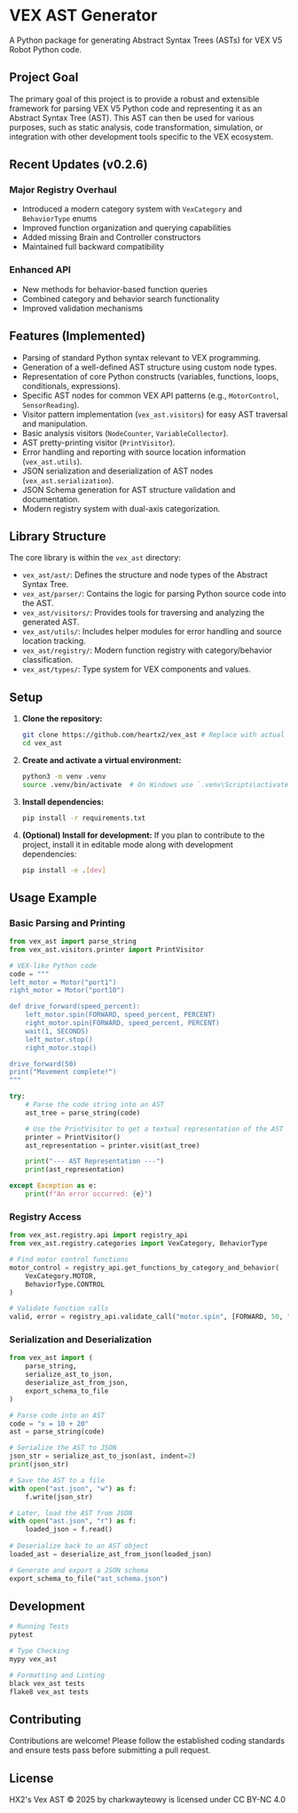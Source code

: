 # VEX AST Generator

A Python package for generating Abstract Syntax Trees (ASTs) for VEX V5 Robot Python code.

## Project Goal

The primary goal of this project is to provide a robust and extensible framework for parsing VEX V5 Python code and representing it as an Abstract Syntax Tree (AST). This AST can then be used for various purposes, such as static analysis, code transformation, simulation, or integration with other development tools specific to the VEX ecosystem.

## Recent Updates (v0.2.6)

### Major Registry Overhaul
- Introduced a modern category system with `VexCategory` and `BehaviorType` enums
- Improved function organization and querying capabilities
- Added missing Brain and Controller constructors
- Maintained full backward compatibility

### Enhanced API
- New methods for behavior-based function queries
- Combined category and behavior search functionality
- Improved validation mechanisms

## Features (Implemented)

*   Parsing of standard Python syntax relevant to VEX programming.
*   Generation of a well-defined AST structure using custom node types.
*   Representation of core Python constructs (variables, functions, loops, conditionals, expressions).
*   Specific AST nodes for common VEX API patterns (e.g., `MotorControl`, `SensorReading`).
*   Visitor pattern implementation (`vex_ast.visitors`) for easy AST traversal and manipulation.
*   Basic analysis visitors (`NodeCounter`, `VariableCollector`).
*   AST pretty-printing visitor (`PrintVisitor`).
*   Error handling and reporting with source location information (`vex_ast.utils`).
*   JSON serialization and deserialization of AST nodes (`vex_ast.serialization`).
*   JSON Schema generation for AST structure validation and documentation.
*   Modern registry system with dual-axis categorization.

## Library Structure

The core library is within the `vex_ast` directory:

*   `vex_ast/ast/`: Defines the structure and node types of the Abstract Syntax Tree.
*   `vex_ast/parser/`: Contains the logic for parsing Python source code into the AST.
*   `vex_ast/visitors/`: Provides tools for traversing and analyzing the generated AST.
*   `vex_ast/utils/`: Includes helper modules for error handling and source location tracking.
*   `vex_ast/registry/`: Modern function registry with category/behavior classification.
*   `vex_ast/types/`: Type system for VEX components and values.

## Setup

1.  **Clone the repository:**
    ```bash
    git clone https://github.com/heartx2/vex_ast # Replace with actual URL
    cd vex_ast
    ```

2.  **Create and activate a virtual environment:**
    ```bash
    python3 -m venv .venv
    source .venv/bin/activate  # On Windows use `.venv\Scripts\activate`
    ```

3.  **Install dependencies:**
    ```bash
    pip install -r requirements.txt
    ```

4.  **(Optional) Install for development:**
    If you plan to contribute to the project, install it in editable mode along with development dependencies:
    ```bash
    pip install -e .[dev]
    ```

## Usage Example

### Basic Parsing and Printing

```python
from vex_ast import parse_string
from vex_ast.visitors.printer import PrintVisitor

# VEX-like Python code
code = """
left_motor = Motor("port1")
right_motor = Motor("port10")

def drive_forward(speed_percent):
    left_motor.spin(FORWARD, speed_percent, PERCENT)
    right_motor.spin(FORWARD, speed_percent, PERCENT)
    wait(1, SECONDS)
    left_motor.stop()
    right_motor.stop()

drive_forward(50)
print("Movement complete!")
"""

try:
    # Parse the code string into an AST
    ast_tree = parse_string(code)

    # Use the PrintVisitor to get a textual representation of the AST
    printer = PrintVisitor()
    ast_representation = printer.visit(ast_tree)

    print("--- AST Representation ---")
    print(ast_representation)

except Exception as e:
    print(f"An error occurred: {e}")
```

### Registry Access

```python
from vex_ast.registry.api import registry_api
from vex_ast.registry.categories import VexCategory, BehaviorType

# Find motor control functions
motor_control = registry_api.get_functions_by_category_and_behavior(
    VexCategory.MOTOR,
    BehaviorType.CONTROL
)

# Validate function calls
valid, error = registry_api.validate_call("motor.spin", [FORWARD, 50, "RPM"], {})
```

### Serialization and Deserialization

```python
from vex_ast import (
    parse_string, 
    serialize_ast_to_json, 
    deserialize_ast_from_json,
    export_schema_to_file
)

# Parse code into an AST
code = "x = 10 + 20"
ast = parse_string(code)

# Serialize the AST to JSON
json_str = serialize_ast_to_json(ast, indent=2)
print(json_str)

# Save the AST to a file
with open("ast.json", "w") as f:
    f.write(json_str)

# Later, load the AST from JSON
with open("ast.json", "r") as f:
    loaded_json = f.read()
    
# Deserialize back to an AST object
loaded_ast = deserialize_ast_from_json(loaded_json)

# Generate and export a JSON schema
export_schema_to_file("ast_schema.json")
```

## Development

```bash
# Running Tests
pytest

# Type Checking
mypy vex_ast

# Formatting and Linting
black vex_ast tests
flake8 vex_ast tests
```

## Contributing

Contributions are welcome! Please follow the established coding standards and ensure tests pass before submitting a pull request.

## License

HX2's Vex AST © 2025 by charkwayteowy is licensed under CC BY-NC 4.0